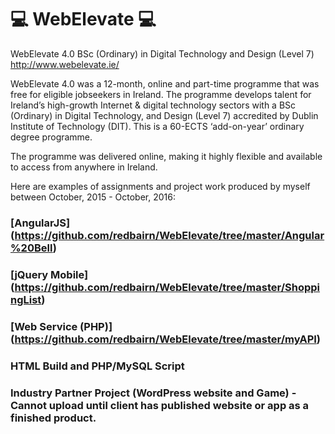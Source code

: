 # :computer: WebElevate :computer:
WebElevate 4.0 BSc (Ordinary) in Digital Technology and Design (Level 7) http://www.webelevate.ie/

WebElevate 4.0 was a 12-month,  online and part-time programme that was free for eligible jobseekers in Ireland.  The programme develops talent for Ireland’s high-growth Internet & digital technology sectors with a BSc (Ordinary) in Digital Technology, and Design  (Level 7) accredited by Dublin Institute of Technology (DIT). This is a 60-ECTS ‘add-on-year’ ordinary degree programme.

The programme was delivered online, making it highly flexible and available to access from anywhere in Ireland.

Here are examples of assignments and project work produced by myself between October, 2015 - October, 2016:

### [AngularJS] (https://github.com/redbairn/WebElevate/tree/master/Angular%20Bell)
### [jQuery Mobile] (https://github.com/redbairn/WebElevate/tree/master/ShoppingList)
### [Web Service (PHP)] (https://github.com/redbairn/WebElevate/tree/master/myAPI)
### HTML Build and PHP/MySQL Script
### Industry Partner Project (WordPress website and Game) - Cannot upload until client has published website or app as a finished product.

